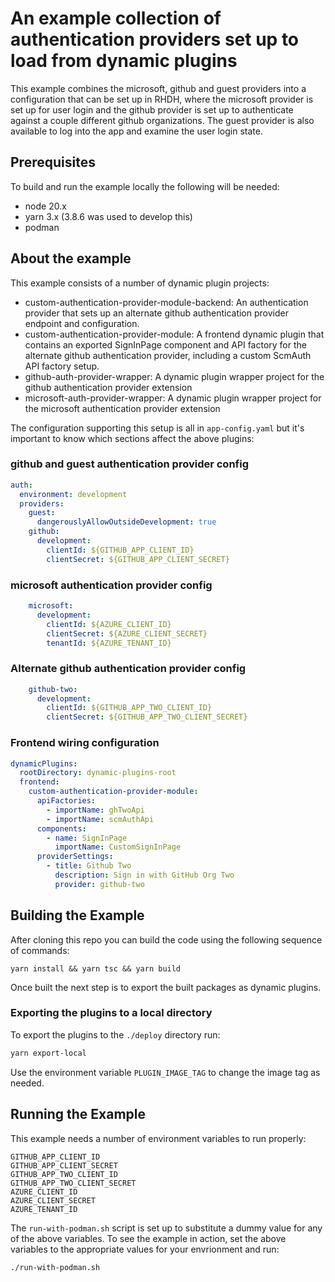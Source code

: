 # An example collection of authentication providers set up to load from dynamic plugins

This example combines the microsoft, github and guest providers into a configuration that can be set up in RHDH, where the microsoft provider is set up for user login and the github provider is set up to authenticate against a couple different github organizations.  The guest provider is also available to log into the app and examine the user login state.

## Prerequisites

To build and run the example locally the following will be needed:

- node 20.x
- yarn 3.x (3.8.6 was used to develop this)
- podman

## About the example

This example consists of a number of dynamic plugin projects:

- custom-authentication-provider-module-backend: An authentication provider that sets up an alternate github authentication provider endpoint and configuration.
- custom-authentication-provider-module: A frontend dynamic plugin that contains an exported SignInPage component and API factory for the alternate github authentication provider, including a custom ScmAuth API factory setup.
- github-auth-provider-wrapper: A dynamic plugin wrapper project for the github authentication provider extension
- microsoft-auth-provider-wrapper: A dynamic plugin wrapper project for the microsoft authentication provider extension

The configuration supporting this setup is all in `app-config.yaml` but it's important to know which sections affect the above plugins:

### github and guest authentication provider config

```yaml
auth:
  environment: development  
  providers:
    guest:
      dangerouslyAllowOutsideDevelopment: true
    github:
      development:
        clientId: ${GITHUB_APP_CLIENT_ID}
        clientSecret: ${GITHUB_APP_CLIENT_SECRET}
```

### microsoft authentication provider config

```yaml
    microsoft:
      development:
        clientId: ${AZURE_CLIENT_ID}
        clientSecret: ${AZURE_CLIENT_SECRET}
        tenantId: ${AZURE_TENANT_ID}
```

### Alternate github authentication provider config

```yaml
    github-two:
      development:
        clientId: ${GITHUB_APP_TWO_CLIENT_ID}
        clientSecret: ${GITHUB_APP_TWO_CLIENT_SECRET}
```

### Frontend wiring configuration

```yaml
dynamicPlugins:
  rootDirectory: dynamic-plugins-root
  frontend:
    custom-authentication-provider-module:
      apiFactories:
        - importName: ghTwoApi
        - importName: scmAuthApi
      components:
        - name: SignInPage
          importName: CustomSignInPage
      providerSettings:
        - title: Github Two
          description: Sign in with GitHub Org Two
          provider: github-two
```

## Building the Example

After cloning this repo you can build the code using the following sequence of commands:

`yarn install && yarn tsc && yarn build`

Once built the next step is to export the built packages as dynamic plugins.

### Exporting the plugins to a local directory

To export the plugins to the `./deploy` directory run:

```bash
yarn export-local
```

Use the environment variable `PLUGIN_IMAGE_TAG` to change the image tag as needed.

## Running the Example

This example needs a number of environment variables to run properly:

```text
GITHUB_APP_CLIENT_ID
GITHUB_APP_CLIENT_SECRET
GITHUB_APP_TWO_CLIENT_ID
GITHUB_APP_TWO_CLIENT_SECRET
AZURE_CLIENT_ID
AZURE_CLIENT_SECRET
AZURE_TENANT_ID
```

The `run-with-podman.sh` script is set up to substitute a dummy value for any of the above variables.  To see the example in action, set the above variables to the appropriate values for your envrionment and run:

```bash
./run-with-podman.sh
```
